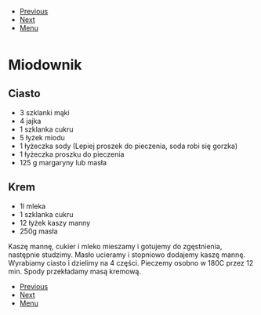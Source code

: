 <!-- Navigation Menu Start -->

- [Previous](<Mielone.md>)
- [Next](<Mugcake.md>)
- [Menu](<README.md>)

<div style="margin-bottom: 50px"></div>

<!-- /Navigation Menu Start -->


# Miodownik

## Ciasto
- 3 szklanki mąki
- 4 jajka
- 1 szklanka cukru
- 5 łyżek miodu
- 1 łyżeczka sody (Lepiej proszek do pieczenia, soda robi się gorzka)
- 1 łyżeczka proszku do pieczenia
- 125 g margaryny lub masła

## Krem
- 1l mleka
- 1 szklanka cukru
- 12 łyżek kaszy manny
- 250g masła

Kaszę mannę, cukier i mleko mieszamy i gotujemy do zgęstnienia, następnie studzimy. Masło ucieramy i stopniowo dodajemy kaszę mannę. Wyrabiamy ciasto i dzielimy na 4 części. Pieczemy osobno w 180C przez 12 min. Spody przekładamy masą kremową.


<!-- Navigation Menu End -->

- [Previous](<Mielone.md>)
- [Next](<Mugcake.md>)
- [Menu](<README.md>)

<div style="margin-bottom: 50px"></div>

<!-- /Navigation Menu End -->
